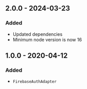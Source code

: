 ## 2.0.0 - 2024-03-23

### Added

- Updated dependencies
- Minimum node version is now 16

## 1.0.0 - 2020-04-12

### Added

- `FirebaseAuthAdapter`
